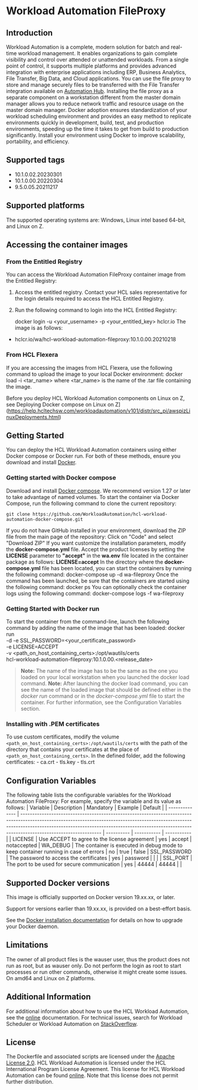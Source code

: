 

# Workload Automation FileProxy
## Introduction
Workload Automation is a complete, modern solution for batch and real-time workload management. It enables organizations to gain complete visibility and control over attended or unattended workloads. From a single point of control, it supports multiple platforms and provides advanced integration with enterprise applications including ERP, Business Analytics, File Transfer, Big Data, and Cloud applications.
You can use the file proxy to store and manage securely files to be transferred with the File Transfer integration available on [Automation Hub](https://www.yourautomationhub.io/). Installing the file proxy as a separate component on a workstation different from the master domain manager allows you to reduce network traffic and resource usage on the master domain manager.
Docker adoption ensures standardization of your workload scheduling environment and provides an easy method to replicate environments quickly in development, build, test, and production environments, speeding up the time it takes to get from build to production significantly. Install your environment using Docker to improve scalability, portability, and efficiency.





## Supported tags
- 10.1.0.02.20230301
- 10.1.0.00.20220304
- 9.5.0.05.20211217
 
 ## Supported platforms
 The supported operating systems are: Windows, Linux intel based 64-bit, and Linux on Z.
 



## Accessing the container images
### From the Entitled Registry
You can access the Workload Automation FileProxy container image from the Entitled Registry:
1. Access the entitled registry. Contact your HCL sales representative for the login details required to access the HCL Entitled Registry.
3.  Run the following command to login into the HCL Entitled Registry:
        
	docker login -u <your_username> -p <your_entitled_key> hclcr.io
 The image is as follows:

* hclcr.io/wa/hcl-workload-automation-fileproxy:10.1.0.00.20210218

### From HCL Flexera
If you are accessing the images from HCL Flexera, use the following command to upload the image to your local Docker environment:
     docker load -i <tar_name>
  where <tar_name> is the name of the .tar file containing the image.

Before you deploy HCL Workload Automation components on Linux on Z, see Deploying Docker compose on Linux on Z](https://help.hcltechsw.com/workloadautomation/v101/distr/src_pi/awspizLinuxDeployments.html)





## Getting Started
You can deploy the HCL Workload Automation containers using either Docker compose or Docker run. For both of these methods, ensure you download and install [Docker](https://www.docker.com).
### Getting started with Docker compose
Download and install [Docker compose](https://docs.docker.com/compose/). We recommend version 1.27 or later to take advantage of named volumes.
To start the container via Docker Compose, run the following command to clone the current repository:

	git clone https://github.com/WorkloadAutomation/hcl-workload-automation-docker-compose.git

If you do not have GitHub installed in your environment, download the ZIP file from the main page of the repository:
    Click on "Code" and select "Download ZIP"
If you want customize the installation parameters, modify the **docker-compose.yml** file.
Accept the product licenses by setting the **LICENSE** parameter to **"accept"** in the **wa.env** file located in the container package as follows: **LICENSE=accept**
In the directory where  the **docker-compose.yml** file has been located, you can start the containers by running the following command:
    docker-compose up -d wa-fileproxy
Once the command has been launched, be sure that the containers are started using the following command:
    docker ps
You can optionally check the container logs using the following command:
    docker-compose logs -f wa-fileproxy
### Getting Started with Docker run
To start the container from the command-line, launch the following command by adding the name of the image that has been loaded:
    docker run \
        -d -e SSL_PASSWORD=<your_certificate_password> \
        -e LICENSE=ACCEPT \
        -v <path_on_host_containing_certs>:/opt/wautils/certs \
        hcl-workload-automation-fileproxy:10.1.0.00.<release_date>
> **Note:** The name of the image has to be the same as the one you loaded on your local workstation when you launched the docker load command.
> **Note:** After launching the docker load command, you can see the name of the loaded image that should be defined either in the *docker run* command or in the *docker-compose.yml* file to start the container. For further information, see the Configuration Variables section.
### Installing with .PEM certificates
To use custom certificates, modify the volume `<path_on_host_containing_certs>:/opt/wautils/certs` with the path of the directory that contains your certificates at the place of `<path_on_host_containing_certs>`. In the defined folder, add the following certificates:
      - ca.crt
      - tls.key
      - tls.crt
## Configuration Variables
The following table lists the configurable variables for the Workload Automation FileProxy:
For example, specify the variable and its value as follows:
| Variable        | Description                                                                                                                                                                                                                                                                   | Mandatory   | Example     | Default   |
| --------------  | ----------------------------------------------------------------------------------------------------------------------------------------------------------------------------------------------------------------------------------------------------------------------------  | ----------  | ----------- | ----------- | 
| LICENSE         | Use ACCEPT to agree to the license agreement          | yes         | accept       | notaccepted
| WA_DEBUG        | The container is executed in debug mode to keep container running in case of errors | no       | true                                          | false
| SSL_PASSWORD    | The password to access the certificates                                                                                                                                                                                                                                  | yes         | password   | |                      |
| SSL_PORT        | The port to be used for secure communication                                                                                                                                                                                                                                  | yes         | 44444     | 44444 |                      |








## Supported Docker versions
This image is officially supported on Docker version 19.xx.xx, or later.

Support for versions earlier than 19.xx.xx, is provided on a best-effort basis.

See the [Docker installation documentation](https://docs.docker.com/engine/installation/) for details on how to upgrade your Docker daemon.  


  

## Limitations
The owner of all product files is the wauser user, thus the product does not run as root, but as wauser only. Do not perform the login as root to start processes or run other commands, otherwise it might create some issues.
On amd64 and Linux on Z platforms.


## Additional Information
For additional information about how to use the HCL Workload Automation, see the [online]() documentation. For technical issues, search for Workload Scheduler or Workload Automation on [StackOverflow](http://stackoverflow.com/search?q=workload+scheduler).


## License
The Dockerfile and associated scripts are licensed under the [Apache License 2.0](http://www.apache.org/licenses/LICENSE-2.0). HCL Workload Automation is licensed under the HCL International Program License Agreement. This license for HCL Workload Automation can be found [online](). Note that this license does not permit further distribution.
